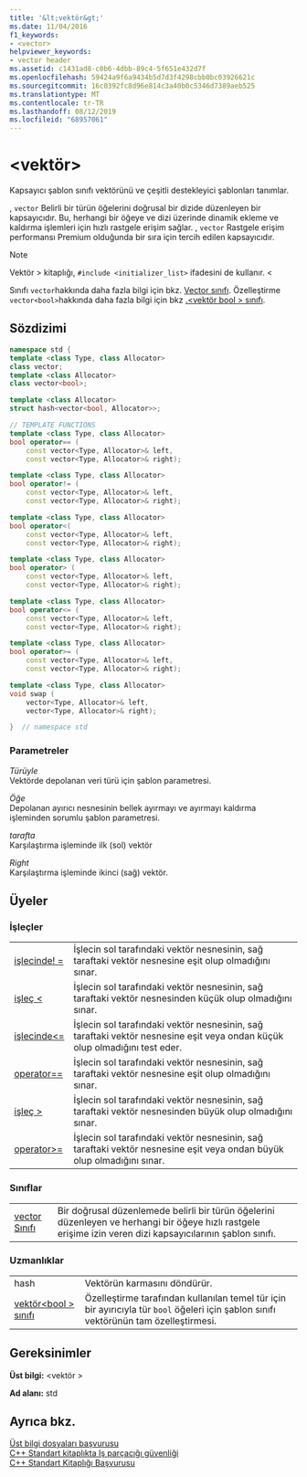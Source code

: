 ```yaml
---
title: '&lt;vektör&gt;'
ms.date: 11/04/2016
f1_keywords:
- <vector>
helpviewer_keywords:
- vector header
ms.assetid: c1431ad8-c0b6-4dbb-89c4-5f651e432d7f
ms.openlocfilehash: 59424a9f6a9434b5d7d3f4298cbb0bc03926621c
ms.sourcegitcommit: 16c0392fc8d96e814c3a40b0c5346d7389aeb525
ms.translationtype: MT
ms.contentlocale: tr-TR
ms.lasthandoff: 08/12/2019
ms.locfileid: "68957061"
---
```

# <a name="ltvectorgt"></a>&lt;vektör&gt;

Kapsayıcı şablon sınıfı vektörünü ve çeşitli destekleyici şablonları tanımlar.

, `vector` Belirli bir türün öğelerini doğrusal bir dizide düzenleyen bir kapsayıcıdır. Bu, herhangi bir öğeye ve dizi üzerinde dinamik ekleme ve kaldırma işlemleri için hızlı rastgele erişim sağlar. , `vector` Rastgele erişim performansı Premium olduğunda bir sıra için tercih edilen kapsayıcıdır.

> [!NOTE]
> Vektör > kitaplığı, `#include <initializer_list>` ifadesini de kullanır. \<

Sınıfı `vector`hakkında daha fazla bilgi için bkz. [Vector sınıfı](../standard-library/vector-class.md). Özelleştirme `vector<bool>`hakkında daha fazla bilgi için bkz [.\<vektör bool > sınıfı](../standard-library/vector-bool-class.md).

## <a name="syntax"></a>Sözdizimi

```cpp
namespace std {
template <class Type, class Allocator>
class vector;
template <class Allocator>
class vector<bool>;

template <class Allocator>
struct hash<vector<bool, Allocator>>;

// TEMPLATE FUNCTIONS
template <class Type, class Allocator>
bool operator== (
    const vector<Type, Allocator>& left,
    const vector<Type, Allocator>& right);

template <class Type, class Allocator>
bool operator!= (
    const vector<Type, Allocator>& left,
    const vector<Type, Allocator>& right);

template <class Type, class Allocator>
bool operator<(
    const vector<Type, Allocator>& left,
    const vector<Type, Allocator>& right);

template <class Type, class Allocator>
bool operator> (
    const vector<Type, Allocator>& left,
    const vector<Type, Allocator>& right);

template <class Type, class Allocator>
bool operator<= (
    const vector<Type, Allocator>& left,
    const vector<Type, Allocator>& right);

template <class Type, class Allocator>
bool operator>= (
    const vector<Type, Allocator>& left,
    const vector<Type, Allocator>& right);

template <class Type, class Allocator>
void swap (
    vector<Type, Allocator>& left,
    vector<Type, Allocator>& right);

}  // namespace std
```

### <a name="parameters"></a>Parametreler

*Türüyle*\
Vektörde depolanan veri türü için şablon parametresi.

*Öğe*\
Depolanan ayırıcı nesnesinin bellek ayırmayı ve ayırmayı kaldırma işleminden sorumlu şablon parametresi.

*tarafta*\
Karşılaştırma işleminde ilk (sol) vektör

*Right*\
Karşılaştırma işleminde ikinci (sağ) vektör.

## <a name="members"></a>Üyeler

### <a name="operators"></a>İşleçler

|||
|-|-|
|[işlecinde! =](../standard-library/vector-operators.md#op_neq)|İşlecin sol tarafındaki vektör nesnesinin, sağ taraftaki vektör nesnesine eşit olup olmadığını sınar.|
|[işleç <](../standard-library/vector-operators.md#op_lt)|İşlecin sol tarafındaki vektör nesnesinin, sağ taraftaki vektör nesnesinden küçük olup olmadığını sınar.|
|[işlecinde\<=](../standard-library/vector-operators.md#op_gt_eq)|İşlecin sol tarafındaki vektör nesnesinin, sağ taraftaki vektör nesnesine eşit veya ondan küçük olup olmadığını test eder.|
|[operator==](../standard-library/vector-operators.md#op_eq_eq)|İşlecin sol tarafındaki vektör nesnesinin, sağ taraftaki vektör nesnesine eşit olup olmadığını sınar.|
|[işleç >](../standard-library/vector-operators.md#op_gt)|İşlecin sol tarafındaki vektör nesnesinin, sağ taraftaki vektör nesnesinden büyük olup olmadığını sınar.|
|[operator>=](../standard-library/vector-operators.md#op_gt_eq)|İşlecin sol tarafındaki vektör nesnesinin, sağ taraftaki vektör nesnesine eşit veya ondan büyük olup olmadığını sınar.|

### <a name="classes"></a>Sınıflar

|||
|-|-|
|[vector Sınıfı](../standard-library/vector-class.md)|Bir doğrusal düzenlemede belirli bir türün öğelerini düzenleyen ve herhangi bir öğeye hızlı rastgele erişime izin veren dizi kapsayıcılarının şablon sınıfı.|

### <a name="specializations"></a>Uzmanlıklar

|||
|-|-|
|hash|Vektörün karmasını döndürür.|
|[vektör\<bool > sınıfı](../standard-library/vector-bool-class.md)|Özelleştirme tarafından kullanılan temel tür için bir ayırıcıyla tür `bool` öğeleri için şablon sınıfı vektörünün tam özelleştirmesi.|

## <a name="requirements"></a>Gereksinimler

**Üst bilgi:** \<vektör >

**Ad alanı:** std

## <a name="see-also"></a>Ayrıca bkz.

[Üst bilgi dosyaları başvurusu](../standard-library/cpp-standard-library-header-files.md)\
[C++ Standart kitaplıkta Iş parçacığı güvenliği](../standard-library/thread-safety-in-the-cpp-standard-library.md)\
[C++ Standart Kitaplığı Başvurusu](../standard-library/cpp-standard-library-reference.md)
